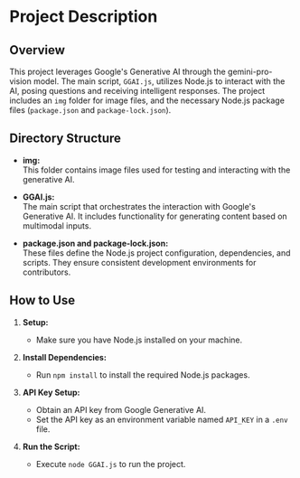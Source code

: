 # Project Description

## Overview

This project leverages Google's Generative AI through the gemini-pro-vision model. The main script, `GGAI.js`, utilizes Node.js to interact with the AI, posing questions and receiving intelligent responses. The project includes an `img` folder for image files, and the necessary Node.js package files (`package.json` and `package-lock.json`).

## Directory Structure

- **img:**  
  This folder contains image files used for testing and interacting with the generative AI.

- **GGAI.js:**  
  The main script that orchestrates the interaction with Google's Generative AI. It includes functionality for generating content based on multimodal inputs.

- **package.json and package-lock.json:**  
  These files define the Node.js project configuration, dependencies, and scripts. They ensure consistent development environments for contributors.

## How to Use

1. **Setup:**
   - Make sure you have Node.js installed on your machine.

2. **Install Dependencies:**
   - Run `npm install` to install the required Node.js packages.

3. **API Key Setup:**
   - Obtain an API key from Google Generative AI.
   - Set the API key as an environment variable named `API_KEY` in a `.env` file.

4. **Run the Script:**
   - Execute `node GGAI.js` to run the project.
